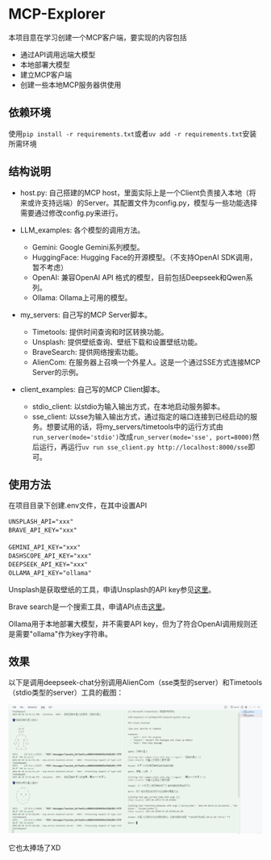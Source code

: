 # MCP-Explorer

本项目意在学习创建一个MCP客户端，要实现的内容包括

- 通过API调用远端大模型
- 本地部署大模型
- 建立MCP客户端
- 创建一些本地MCP服务器供使用

## 依赖环境

使用`pip install -r requirements.txt`或者`uv add -r requirements.txt`安装所需环境

## 结构说明

- host.py: 自己搭建的MCP host，里面实际上是一个Client负责接入本地（将来或许支持远端）的Server。其配置文件为config.py，模型与一些功能选择需要通过修改config.py来进行。

- LLM_examples: 各个模型的调用方法。
  - Gemini: Google Gemini系列模型。
  - HuggingFace: Hugging Face的开源模型。（不支持OpenAI SDK调用，暂不考虑）
  - OpenAI: 兼容OpenAI API 格式的模型，目前包括Deepseek和Qwen系列。
  - Ollama: Ollama上可用的模型。

- my_servers: 自己写的MCP Server脚本。
  - Timetools: 提供时间查询和时区转换功能。
  - Unsplash: 提供壁纸查询、壁纸下载和设置壁纸功能。
  - BraveSearch: 提供网络搜索功能。
  - AlienCom: 在服务器上召唤一个外星人。这是一个通过SSE方式连接MCP Server的示例。

- client_examples: 自己写的MCP Client脚本。
  - stdio_client: 以stdio为输入输出方式，在本地启动服务脚本。
  - sse_client: 以sse为输入输出方式，通过指定的端口连接到已经启动的服务。想要试用的话，将my_servers/timetools中的运行方式由`run_server(mode='stdio')`改成`run_server(mode='sse', port=8000)`然后运行，再运行`uv run sse_client.py http://localhost:8000/sse`即可。

## 使用方法

在项目目录下创建.env文件，在其中设置API

```txt
UNSPLASH_API="xxx"
BRAVE_API_KEY="xxx"

GEMINI_API_KEY="xxx"
DASHSCOPE_API_KEY="xxx" 
DEEPSEEK_API_KEY="xxx"
OLLAMA_API_KEY="ollama"
```

Unsplash是获取壁纸的工具，申请Unsplash的API key参见[这里](https://unsplash.com/documentation#getting-started)。

Brave search是一个搜索工具，申请API点击[这里](https://brave.com/search/api/)。

Ollama用于本地部署大模型，并不需要API key，但为了符合OpenAI调用规则还是需要"ollama"作为key字符串。

## 效果

以下是调用deepseek-chat分别调用AlienCom（sse类型的server）和Timetools（stdio类型的server）工具的截图：

![img](./.assert/example.png)

它也太捧场了XD
